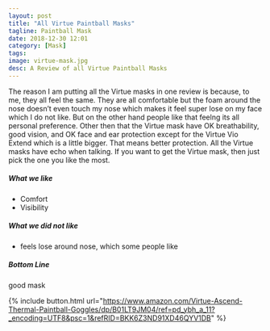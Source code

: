 ```yaml
---
layout: post
title: "All Virtue Paintball Masks"
tagline: Paintball Mask
date: 2018-12-30 12:01
category: [Mask]
tags:
image: virtue-mask.jpg
desc: A Review of all Virtue Paintball Masks
---
```


The reason I am putting all the Virtue masks in one review is because, to me, they all feel the same. They are all comfortable but the foam around the nose doesn’t even touch my nose which makes it feel super lose on my face which I do not like. But on the other hand people like that feelng its all personal preference. Other then that the Virtue mask have OK breathability, good vision, and OK face and ear protection except for the Virtue Vio Extend which is a little bigger. That means better protection. All the Virtue masks have echo when talking. If you want to get the Virtue mask, then just pick the one you like the most.

##### What we like

* Comfort
* Visibility

##### What we did not like

* feels lose around nose, which some people like  

##### Bottom Line

good mask


{% include button.html url="https://www.amazon.com/Virtue-Ascend-Thermal-Paintball-Goggles/dp/B01LT9JM04/ref=pd_ybh_a_11?_encoding=UTF8&psc=1&refRID=BKK6Z3ND91XD46QYV1DB" %}

[aws]: # "Link to product at Amazon"
